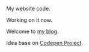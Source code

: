 My website code.

Working on it now.

Welcome to [my blog](https://www.hackedin.cn).

Idea base on [Codepen Project](https://codepen.io/lizink/pen/gzmqd). 
